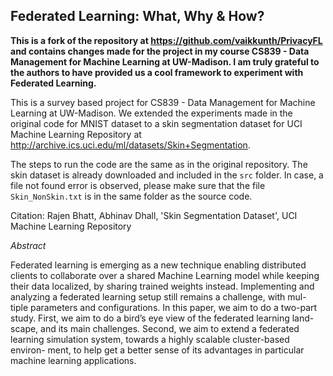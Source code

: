 ## Federated Learning: What, Why & How?

**This is a fork of the repository at https://github.com/vaikkunth/PrivacyFL and contains changes made for the project in my course CS839 - Data Management for Machine Learning at UW-Madison. I am truly grateful to the authors to have provided us a cool framework to experiment with Federated Learning.**

This is a survey based project for CS839 - Data Management for Machine Learning at UW-Madison. We extended the experiments made in the original code for MNIST dataset to a skin segmentation dataset for UCI Machine Learning Repository at http://archive.ics.uci.edu/ml/datasets/Skin+Segmentation.

The steps to run the code are the same as in the original repository. The skin dataset is already downloaded and included in the `src` folder.
In case, a file not found error is observed, please make sure that the file `Skin_NonSkin.txt` is in the same folder as the source code.

Citation:
Rajen Bhatt, Abhinav Dhall, 'Skin Segmentation Dataset', UCI Machine Learning Repository

*Abstract*


Federated learning is emerging as a new technique enabling distributed clients to collaborate over a shared Machine Learning model while keeping their data localized, by sharing trained weights instead. Implementing and analyzing a federated learning setup still remains a challenge, with mul- tiple parameters and configurations. In this paper, we aim to do a two-part study. First, we aim to do a bird’s eye view of the federated learning land- scape, and its main challenges. Second, we aim to extend a federated learning simulation system, towards a highly scalable cluster-based environ- ment, to help get a better sense of its advantages in particular machine learning applications.

